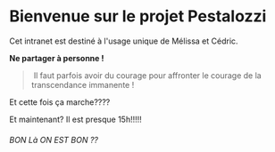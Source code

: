 # Bienvenue sur le projet Pestalozzi

Cet intranet est destiné à l'usage unique de Mélissa et Cédric. 

**Ne partager à personne !**

> Il faut parfois avoir du courage pour affronter le courage de la transcendance immanente ! 

Et cette fois ça marche????

Et maintenant? Il est presque 15h!!!!!


###### BON Là ON EST BON ??
